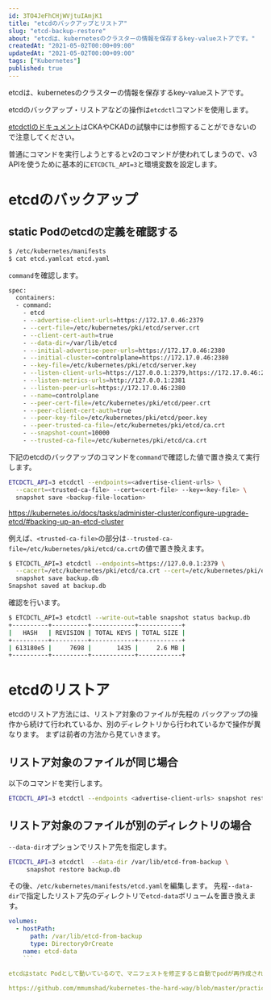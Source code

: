 ```yaml
---
id: 3TO4JeFhCHjWVjtuIAmjK1
title: "etcdのバックアップとリストア"
slug: "etcd-backup-restore"
about: "etcdは、kubernetesのクラスターの情報を保存するkey-valueストアです。"
createdAt: "2021-05-02T00:00+09:00"
updatedAt: "2021-05-02T00:00+09:00"
tags: ["Kubernetes"]
published: true
---
```

etcdは、kubernetesのクラスターの情報を保存するkey-valueストアです。

etcdのバックアップ・リストアなどの操作は`etcdctl`コマンドを使用します。

[etcdctlのドキュメント](https://etcd.io/docs/)はCKAやCKADの試験中には参照することができないので注意してください。

普通にコマンドを実行しようとするとv2のコマンドが使われてしまうので、v3 APIを使うために基本的に`ETCDCTL_API=3`と環境変数を設定します。

# etcdのバックアップ

## static Podのetcdの定義を確認する

```sh
$ /etc/kubernetes/manifests
$ cat etcd.yamlcat etcd.yaml
```

`command`を確認します。

```sh
spec:
  containers:
  - command:
    - etcd
    - --advertise-client-urls=https://172.17.0.46:2379
    - --cert-file=/etc/kubernetes/pki/etcd/server.crt
    - --client-cert-auth=true
    - --data-dir=/var/lib/etcd
    - --initial-advertise-peer-urls=https://172.17.0.46:2380
    - --initial-cluster=controlplane=https://172.17.0.46:2380
    - --key-file=/etc/kubernetes/pki/etcd/server.key
    - --listen-client-urls=https://127.0.0.1:2379,https://172.17.0.46:2379
    - --listen-metrics-urls=http://127.0.0.1:2381
    - --listen-peer-urls=https://172.17.0.46:2380
    - --name=controlplane
    - --peer-cert-file=/etc/kubernetes/pki/etcd/peer.crt
    - --peer-client-cert-auth=true
    - --peer-key-file=/etc/kubernetes/pki/etcd/peer.key
    - --peer-trusted-ca-file=/etc/kubernetes/pki/etcd/ca.crt
    - --snapshot-count=10000
    - --trusted-ca-file=/etc/kubernetes/pki/etcd/ca.crt
```

下記のetcdのバックアップのコマンドを`command`で確認した値で置き換えて実行します。

```sh
ETCDCTL_API=3 etcdctl --endpoints=<advertise-client-urls> \
  --cacert=<trusted-ca-file> --cert=<cert-file> --key=<key-file> \
  snapshot save <backup-file-location>
```

https://kubernetes.io/docs/tasks/administer-cluster/configure-upgrade-etcd/#backing-up-an-etcd-cluster

例えば、`<trusted-ca-file>`の部分は`--trusted-ca-file=/etc/kubernetes/pki/etcd/ca.crt`の値で置き換えます。

```sh
$ ETCDCTL_API=3 etcdctl --endpoints=https://127.0.0.1:2379 \
  --cacert=/etc/kubernetes/pki/etcd/ca.crt --cert=/etc/kubernetes/pki/etcd/server.crt --key=/etc/kubernetes/pki/etcd/server.key \
  snapshot save backup.db
Snapshot saved at backup.db
```

確認を行います。

```sh
$ ETCDCTL_API=3 etcdctl --write-out=table snapshot status backup.db
+----------+----------+------------+------------+
|   HASH   | REVISION | TOTAL KEYS | TOTAL SIZE |
+----------+----------+------------+------------+
| 613180e5 |     7698 |       1435 |     2.6 MB |
+----------+----------+------------+------------+
```

# etcdのリストア

etcdのリストア方法には、リストア対象のファイルが先程の
バックアップの操作から続けて行われているか、別のディレクトリから行われているかで操作が異なります。
まずは前者の方法から見ていきます。

## リストア対象のファイルが同じ場合

以下のコマンドを実行します。

```sh
ETCDCTL_API=3 etcdctl --endpoints <advertise-client-urls> snapshot restore backup.db
```

## リストア対象のファイルが別のディレクトリの場合

`--data-dir`オプションでリストア先を指定します。

```sh
ETCDCTL_API=3 etcdctl  --data-dir /var/lib/etcd-from-backup \
     snapshot restore backup.db
```

その後、`/etc/kubernetes/manifests/etcd.yaml`を編集します。
先程`--data-dir`で指定したリストア先のディレクトリで`etcd-data`ボリュームを置き換えます。

```yaml
volumes:
  - hostPath:
      path: /var/lib/etcd-from-backup
      type: DirectoryOrCreate
    name: etcd-data
    ```

etcdはstatc Podとして動いているので、マニフェストを修正すると自動でpodが再作成されます。

https://github.com/mmumshad/kubernetes-the-hard-way/blob/master/practice-questions-answers/cluster-maintenance/backup-etcd/etcd-backup-and-restore.md#3-restore-etcd-snapshot-to-a-new-folder

